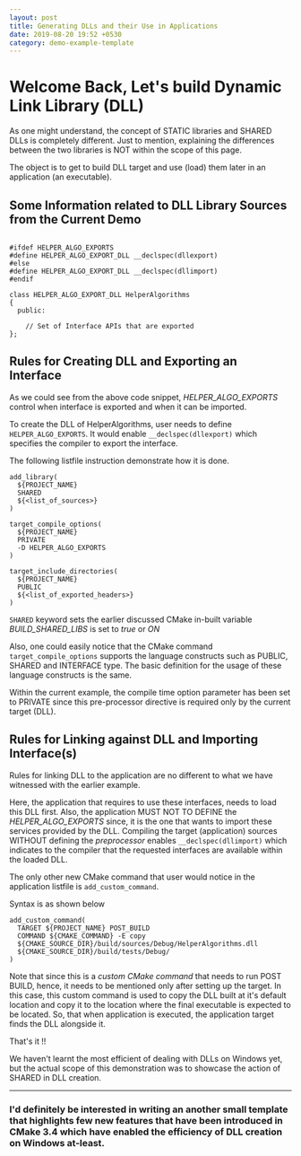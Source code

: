 ```yaml
---
layout: post
title: Generating DLLs and their Use in Applications
date: 2019-08-20 19:52 +0530
category: demo-example-template
---
```


# Welcome Back, Let's build Dynamic Link Library (DLL)

As one might understand, the concept of STATIC libraries and SHARED DLLs is completely different.  Just to mention, explaining the differences between the two libraries is NOT within the scope of this page.

The object is to get to build DLL target and use (load) them later in an application (an executable).


## Some Information related to DLL Library Sources from the Current Demo

~~~

#ifdef HELPER_ALGO_EXPORTS
#define HELPER_ALGO_EXPORT_DLL __declspec(dllexport)
#else
#define HELPER_ALGO_EXPORT_DLL __declspec(dllimport)
#endif

class HELPER_ALGO_EXPORT_DLL HelperAlgorithms
{
  public:
  
    // Set of Interface APIs that are exported
};
~~~


## Rules for Creating DLL and Exporting an Interface

As we could see from the above code snippet, *HELPER_ALGO_EXPORTS* control when interface is exported and when it can be imported.

To create the DLL of HelperAlgorithms, user needs to define `HELPER_ALGO_EXPORTS`.  It would enable `__declspec(dllexport)` which specifies the compiler to export the interface.

The following listfile instruction demonstrate how it is done.

~~~
add_library(
  ${PROJECT_NAME}
  SHARED
  ${<list_of_sources>}
)

target_compile_options(
  ${PROJECT_NAME}
  PRIVATE
  -D HELPER_ALGO_EXPORTS
)

target_include_directories(
  ${PROJECT_NAME}
  PUBLIC
  ${<list_of_exported_headers>}
)
~~~

`SHARED` keyword sets the earlier discussed CMake in-built variable *BUILD_SHARED_LIBS* is set to *true* or *ON*

Also, one could easily notice that the CMake command `target_compile_options` supports the language constructs such as PUBLIC, SHARED and INTERFACE type.  The basic definition for the usage of these language constructs is the same.

Within the current example, the compile time option parameter has been set to PRIVATE since this pre-processor directive is required only by the current target (DLL).


## Rules for Linking against DLL and Importing Interface(s)

Rules for linking DLL to the application are no different to what we have witnessed with the earlier example.

Here, the application that requires to use these interfaces, needs to load this DLL first.  Also, the application MUST NOT TO DEFINE the *HELPER_ALGO_EXPORTS* since, it is the one that wants to import these services provided by the DLL.  Compiling the target (application) sources WITHOUT defining the *preprocessor* enables `__declspec(dllimport)` which indicates to the compiler that the requested interfaces are available within the loaded DLL.

The only other new CMake command that user would notice in the application listfile is `add_custom_command`.

Syntax is as shown below

~~~
add_custom_command(
  TARGET ${PROJECT_NAME} POST_BUILD
  COMMAND ${CMAKE_COMMAND} -E copy
  ${CMAKE_SOURCE_DIR}/build/sources/Debug/HelperAlgorithms.dll
  ${CMAKE_SOURCE_DIR}/build/tests/Debug/
)
~~~

Note that since this is a *custom CMake command* that needs to run POST BUILD, hence, it needs to be mentioned only after setting up the target.  In this case, this custom command is used to copy the DLL built at it's default location and copy it to the location where the final executable is expected to be located.  So, that when application is executed, the application target finds the DLL alongside it.

That's it !!

We haven't learnt the most efficient of dealing with DLLs on Windows yet, but the actual scope of this demonstration was to showcase the action of SHARED in DLL creation.

-----------------------------------

### I'd definitely be interested in writing an another small template that highlights few new features that have been introduced in CMake 3.4 which have enabled the efficiency of DLL creation on Windows at-least.